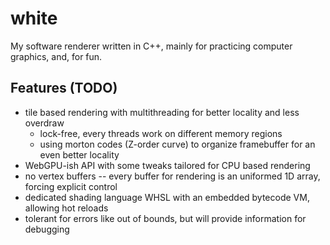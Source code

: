 # white

My software renderer written in C++, mainly for practicing computer graphics, and, for fun.

## Features (TODO)
- tile based rendering with multithreading for better locality and less overdraw
  - lock-free, every threads work on different memory regions
  - using morton codes (Z-order curve) to organize framebuffer for an even better locality
- WebGPU-ish API with some tweaks tailored for CPU based rendering
- no vertex buffers -- every buffer for rendering is an uniformed 1D array, forcing explicit control
- dedicated shading language WHSL with an embedded bytecode VM, allowing hot reloads
- tolerant for errors like out of bounds, but will provide information for debugging
